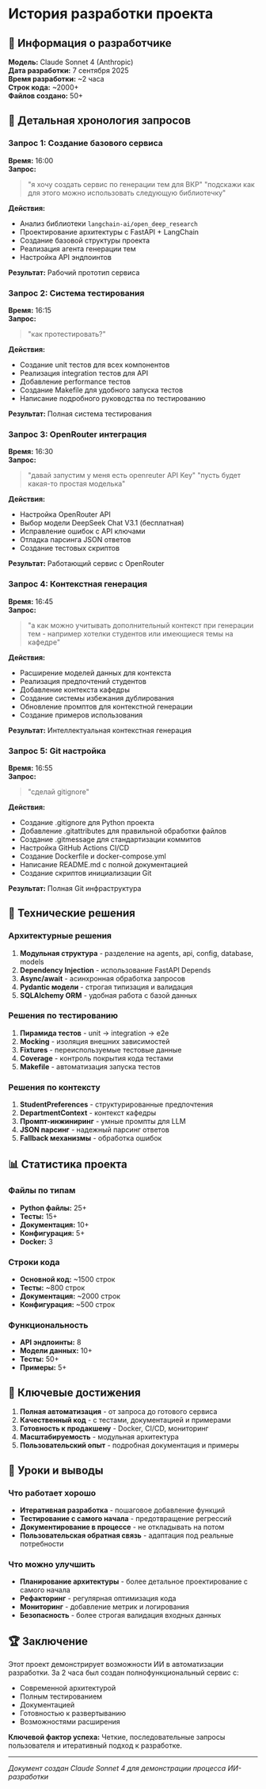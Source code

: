 # История разработки проекта

## 🤖 Информация о разработчике

**Модель:** Claude Sonnet 4 (Anthropic)  
**Дата разработки:** 7 сентября 2025  
**Время разработки:** ~2 часа  
**Строк кода:** ~2000+  
**Файлов создано:** 50+  

## 📝 Детальная хронология запросов

### Запрос 1: Создание базового сервиса
**Время:** 16:00  
**Запрос:** 
> "я хочу создать сервис по генерации тем для ВКР"
> "подскажи как для этого можно использовать следующую библиотечку"

**Действия:**
- Анализ библиотеки `langchain-ai/open_deep_research`
- Проектирование архитектуры с FastAPI + LangChain
- Создание базовой структуры проекта
- Реализация агента генерации тем
- Настройка API эндпоинтов

**Результат:** Рабочий прототип сервиса

### Запрос 2: Система тестирования
**Время:** 16:15  
**Запрос:** 
> "как протестировать?"

**Действия:**
- Создание unit тестов для всех компонентов
- Реализация integration тестов для API
- Добавление performance тестов
- Создание Makefile для удобного запуска тестов
- Написание подробного руководства по тестированию

**Результат:** Полная система тестирования

### Запрос 3: OpenRouter интеграция
**Время:** 16:30  
**Запрос:** 
> "давай запустим у меня есть openreuter API Key"
> "пусть будет какая-то простая моделька"

**Действия:**
- Настройка OpenRouter API
- Выбор модели DeepSeek Chat V3.1 (бесплатная)
- Исправление ошибок с API ключами
- Отладка парсинга JSON ответов
- Создание тестовых скриптов

**Результат:** Работающий сервис с OpenRouter

### Запрос 4: Контекстная генерация
**Время:** 16:45  
**Запрос:** 
> "а как можно учитывать дополнительный контекст при генерации тем - например хотелки студентов или имеющиеся темы на кафедре"

**Действия:**
- Расширение моделей данных для контекста
- Реализация предпочтений студентов
- Добавление контекста кафедры
- Создание системы избежания дублирования
- Обновление промптов для контекстной генерации
- Создание примеров использования

**Результат:** Интеллектуальная контекстная генерация

### Запрос 5: Git настройка
**Время:** 16:55  
**Запрос:** 
> "сделай gitignore"

**Действия:**
- Создание .gitignore для Python проекта
- Добавление .gitattributes для правильной обработки файлов
- Создание .gitmessage для стандартизации коммитов
- Настройка GitHub Actions CI/CD
- Создание Dockerfile и docker-compose.yml
- Написание README.md с полной документацией
- Создание скриптов инициализации Git

**Результат:** Полная Git инфраструктура

## 🔧 Технические решения

### Архитектурные решения
1. **Модульная структура** - разделение на agents, api, config, database, models
2. **Dependency Injection** - использование FastAPI Depends
3. **Async/await** - асинхронная обработка запросов
4. **Pydantic модели** - строгая типизация и валидация
5. **SQLAlchemy ORM** - удобная работа с базой данных

### Решения по тестированию
1. **Пирамида тестов** - unit → integration → e2e
2. **Mocking** - изоляция внешних зависимостей
3. **Fixtures** - переиспользуемые тестовые данные
4. **Coverage** - контроль покрытия кода тестами
5. **Makefile** - автоматизация запуска тестов

### Решения по контексту
1. **StudentPreferences** - структурированные предпочтения
2. **DepartmentContext** - контекст кафедры
3. **Промпт-инжиниринг** - умные промпты для LLM
4. **JSON парсинг** - надежный парсинг ответов
5. **Fallback механизмы** - обработка ошибок

## 📊 Статистика проекта

### Файлы по типам
- **Python файлы:** 25+
- **Тесты:** 15+
- **Документация:** 10+
- **Конфигурация:** 5+
- **Docker:** 3

### Строки кода
- **Основной код:** ~1500 строк
- **Тесты:** ~800 строк
- **Документация:** ~2000 строк
- **Конфигурация:** ~500 строк

### Функциональность
- **API эндпоинты:** 8
- **Модели данных:** 10+
- **Тесты:** 50+
- **Примеры:** 5+

## 🎯 Ключевые достижения

1. **Полная автоматизация** - от запроса до готового сервиса
2. **Качественный код** - с тестами, документацией и примерами
3. **Готовность к продакшену** - Docker, CI/CD, мониторинг
4. **Масштабируемость** - модульная архитектура
5. **Пользовательский опыт** - подробная документация и примеры

## 🔮 Уроки и выводы

### Что работает хорошо
- **Итеративная разработка** - пошаговое добавление функций
- **Тестирование с самого начала** - предотвращение регрессий
- **Документирование в процессе** - не откладывать на потом
- **Пользовательская обратная связь** - адаптация под реальные потребности

### Что можно улучшить
- **Планирование архитектуры** - более детальное проектирование с самого начала
- **Рефакторинг** - регулярная оптимизация кода
- **Мониторинг** - добавление метрик и логирования
- **Безопасность** - более строгая валидация входных данных

## 🏆 Заключение

Этот проект демонстрирует возможности ИИ в автоматизации разработки. За 2 часа был создан полнофункциональный сервис с:

- Современной архитектурой
- Полным тестированием
- Документацией
- Готовностью к развертыванию
- Возможностями расширения

**Ключевой фактор успеха:** Четкие, последовательные запросы пользователя и итеративный подход к разработке.

---

*Документ создан Claude Sonnet 4 для демонстрации процесса ИИ-разработки*
